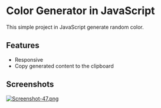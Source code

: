 
# Color Generator in JavaScript

This simple project in JavaScript generate random color. 

## Features

- Responsive
- Copy generated content to the clipboard



## Screenshots

[![Screenshot-47.png](https://i.postimg.cc/3J9kWmt3/Screenshot-47.png)](https://postimg.cc/vcgYNgRK)

